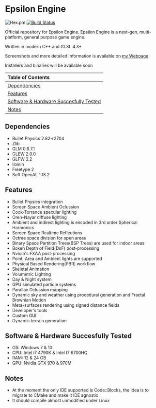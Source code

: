 # Epsilon Engine
![Hex.pm](https://img.shields.io/hexpm/l/plug.svg?style=popout)
[![Build Status](https://travis-ci.com/ImanolFotia/Epsilon-Engine.svg?token=eqNdpsuxZdxtFxRycvU4&branch=master)](https://travis-ci.com/ImanolFotia/Epsilon-Engine)

Official repository for Epsilon Engine.
Epsilon Engine is a next-gen, multi-platform, general purpose game engine.

Written in modern C++ and GLSL 4.3+

Screenshots and more detailed information is available on [my Webpage](http://imanolfotia.com/epsilon_engine)

Installers and binaries will be available soon

| Table of Contents | 
| :--- |
| [Dependencies](#dependencies) | 
| [Features](#features)| 
| [Software & Hardware Succesfully Tested](#Software_and_Hardware_Succesfully_Tested)| 
| [Notes](#Notes)| 

## Dependencies <a name="dependencies"></a>

* Bullet Physics 2.82-r2704
* Zlib
* GLM 0.9.7.1 
* GLEW 2.0.0
* GLFW 3.2
* libinih
* Freetype 2
* Soft OpenAL 1.18.2

## Features <a name="features"></a>

* Bullet Physics integration
* Screen Space Ambient Oclussion
* Cook-Torrance specular lighting
* Oren-Nayar diffuse lighting
* Ambient and indirect lighting is encoded in 3rd order Spherical Harmonics
* Screen Space Realtime Reflections
* Octree space division for open areas
* Binary Space Partition Trees(BSP Trees) are used for indoor areas
* Bokeh Depth of Field(DoF) post-processing
* Nvidia's FXAA post-processing
* Point, Area and Ambient lights are supported
* Physical Based Rendering(PBR) workflow
* Skeletal Animation
* Volumetric Lighting
* Day & Night system
* GPU simulated particle systems
* Parallax Oclussion mapping
* Dynamic sky and weather using procedural generation and Fractal Brownian Motion
* Meta-surfaces rendering using signed distance fields
* Developer's tools
* Custom GUI
* Dynamic terrain generation

## Software & Hardware Succesfully Tested <a name="Software_and_Hardware_Succesfully_Tested"></a>
* OS: Windows 7 & 10
* CPU: Intel i7 4790K & Intel I7 6700HQ
* RAM: 12 & 24 GB
* GPU: Nvidia GTX 970 & 970M

## Notes <a name="Notes"></a>

* At the moment the only IDE supported is Code::Blocks, the idea is to migrate to CMake and make it IDE agnostic
* It should compile almost unmodified under Linux
